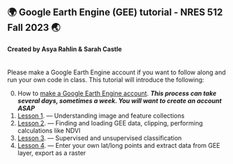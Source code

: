 ## 🌍 Google Earth Engine (GEE) tutorial - NRES 512 Fall 2023 🌏
#### Created by Asya Rahlin & Sarah Castle 

<br>
Please make a Google Earth Engine account if you want to follow along and run your own code in class. This tutorial will introduce the following:

0. How to [make a Google Earth Engine account](https://aarahlin.github.io/0). ***This process can take several days, sometimes a week. You will want to create an account ASAP***
1. [Lesson 1](https://aarahlin.github.io/1). — Understanding image and feature collections
2. [Lesson 2](https://aarahlin.github.io/2). — Finding and loading GEE data, clipping, performing calculations like NDVI
3. [Lesson 3](https://aarahlin.github.io/3). — Supervised and unsupervised classification
4. [Lesson 4](https://aarahlin.github.io/4). — Enter your own lat/long points and extract data from GEE layer, export as a raster

